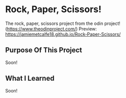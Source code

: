 # Rock, Paper, Scissors!
The rock, paper, scissors project from the odin project! (https://www.theodinproject.com/)
Preview: https://jamiemetcalfe18.github.io/Rock-Paper-Scissors/

## Purpose Of This Project
Soon!

## What I Learned
Soon!

